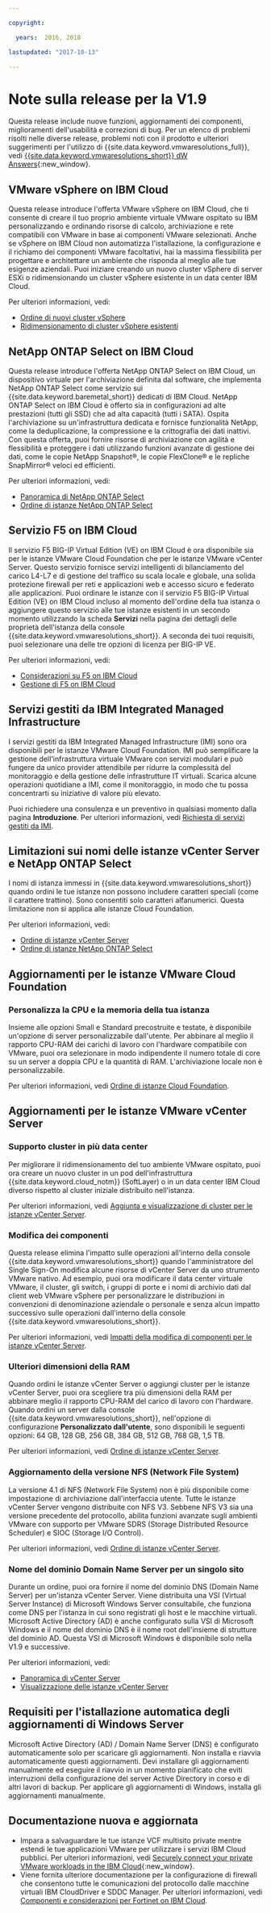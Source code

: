 ```yaml
---

copyright:

  years:  2016, 2018

lastupdated: "2017-10-13"

---
```


# Note sulla release per la V1.9

Questa release include nuove funzioni, aggiornamenti dei componenti, miglioramenti dell'usabilità e correzioni di bug. Per un elenco di problemi risolti nelle diverse release, problemi noti con il prodotto e ulteriori suggerimenti per l'utilizzo di {{site.data.keyword.vmwaresolutions_full}}, vedi [{{site.data.keyword.vmwaresolutions_short}} dW Answers](https://developer.ibm.com/answers/topics/cloudvmw/){:new_window}.

## VMware vSphere on IBM Cloud

Questa release introduce l'offerta VMware vSphere on IBM Cloud, che ti consente di creare il tuo proprio ambiente virtuale VMware ospitato su IBM personalizzando e ordinando risorse di calcolo, archiviazione e rete compatibili con VMware in base ai componenti VMware selezionati. Anche se vSphere on IBM Cloud non automatizza l'istallazione, la configurazione e il richiamo dei componenti VMware facoltativi, hai la massima flessibilità per progettare e architettare un ambiente che risponda al meglio alle tue esigenze aziendali. Puoi iniziare creando un nuovo cluster vSphere di server ESXi o ridimensionando un cluster vSphere esistente in un data center IBM Cloud.

Per ulteriori informazioni, vedi:
* [Ordine di nuovi cluster vSphere](../vsphere/vs_orderinginstances.html)
* [Ridimensionamento di cluster vSphere esistenti](../vsphere/vs_scalingexistingclusters.html)

## NetApp ONTAP Select on IBM Cloud

Questa release introduce l'offerta NetApp ONTAP Select on IBM Cloud, un dispositivo virtuale per l'archiviazione definita dal software, che implementa NetApp ONTAP Select come servizio sui {{site.data.keyword.baremetal_short}} dedicati di IBM Cloud. NetApp ONTAP Select on IBM Cloud è offerto sia in configurazioni ad alte prestazioni (tutti gli SSD) che ad alta capacità (tutti i SATA).
Ospita l'archiviazione su un'infrastruttura dedicata e fornisce funzionalità NetApp, come la deduplicazione, la compressione e la crittografia dei dati inattivi. Con questa offerta, puoi fornire risorse di archiviazione con agilità e flessibilità e proteggere i dati utilizzando funzioni avanzate di gestione dei dati, come le copie NetApp Snapshot®, le copie FlexClone® e le repliche SnapMirror® veloci ed efficienti.

Per ulteriori informazioni, vedi:
* [Panoramica di NetApp ONTAP Select](../netapp/np_netappoverview.html)
* [Ordine di istanze NetApp ONTAP Select](../netapp/np_orderinginstances.html)

## Servizio F5 on IBM Cloud

Il servizio F5 BIG-IP Virtual Edition (VE) on IBM Cloud è ora disponibile sia per le istanze VMware Cloud Foundation che per le istanze VMware vCenter Server. Questo servizio fornisce servizi intelligenti di bilanciamento del carico L4-L7 e di gestione del traffico su scala locale e globale, una solida protezione firewall per reti e applicazioni web e accesso sicuro e federato alle applicazioni.
Puoi ordinare le istanze con il servizio F5 BIG-IP Virtual Edition (VE) on IBM Cloud incluso al momento dell'ordine della tua istanza o aggiungere questo servizio alle tue istanze esistenti in un secondo momento utilizzando la scheda **Servizi** nella pagina dei dettagli delle proprietà dell'istanza della console {{site.data.keyword.vmwaresolutions_short}}. A seconda dei tuoi requisiti, puoi selezionare una delle tre opzioni di licenza per BIG-IP VE.

Per ulteriori informazioni, vedi:
* [Considerazioni su F5 on IBM Cloud](../services/f5_considerations.html)
* [Gestione di F5 on IBM Cloud](../services/managing_f5.html)

## Servizi gestiti da IBM Integrated Managed Infrastructure

I servizi gestiti da IBM Integrated Managed Infrastructure (IMI) sono ora disponibili per le istanze VMware Cloud Foundation. IMI può semplificare la gestione dell'infrastruttura virtuale VMware con servizi modulari e può fungere da unico provider attendibile per ridurre la complessità del monitoraggio e della gestione delle infrastrutture IT virtuali. Scarica alcune operazioni quotidiane a IMI, come il monitoraggio, in modo che tu possa concentrarti su iniziative di valore più elevato.

Puoi richiedere una consulenza e un preventivo in qualsiasi momento dalla pagina **Introduzione**.
Per ulteriori informazioni, vedi [Richiesta di servizi gestiti da IMI](../services/managing_imi.html#requesting-managed-services-from-imi).

## Limitazioni sui nomi delle istanze vCenter Server e NetApp ONTAP Select

I nomi di istanza immessi in {{site.data.keyword.vmwaresolutions_short}} quando ordini le tue istanze non possono includere caratteri speciali (come il carattere trattino). Sono consentiti solo caratteri alfanumerici. Questa limitazione non si applica alle istanze Cloud Foundation.

Per ulteriori informazioni, vedi:
* [Ordine di istanze vCenter Server](../vcenter/vc_orderinginstance.html)
* [Ordine di istanze NetApp ONTAP Select](../netapp/np_orderinginstances.html)

## Aggiornamenti per le istanze VMware Cloud Foundation

### Personalizza la CPU e la memoria della tua istanza

Insieme alle opzioni Small e Standard precostruite e testate, è disponibile un'opzione di server personalizzabile dall'utente. Per abbinare al meglio il rapporto CPU-RAM dei carichi di lavoro con l'hardware compatibile con VMware, puoi ora selezionare in modo indipendente il numero totale di core su un server a doppia CPU e la quantità di RAM. L'archiviazione locale non è personalizzabile.

Per ulteriori informazioni, vedi [Ordine di istanze Cloud Foundation](../sddc/sd_orderinginstance.html).

## Aggiornamenti per le istanze VMware vCenter Server

### Supporto cluster in più data center

Per migliorare il ridimensionamento del tuo ambiente VMware ospitato, puoi ora creare un nuovo cluster in un pod dell'infrastruttura {{site.data.keyword.cloud_notm}} (SoftLayer) o in un data center IBM Cloud diverso rispetto al cluster iniziale distribuito nell'istanza.

Per ulteriori informazioni, vedi [Aggiunta e visualizzazione di cluster per le istanze vCenter Server](../vcenter/vc_addingviewingclusters.html).

### Modifica dei componenti

Questa release elimina l'impatto sulle operazioni all'interno della console {{site.data.keyword.vmwaresolutions_short}} quando l'amministratore del Single Sign-On modifica alcune risorse di vCenter Server da uno strumento VMware nativo. Ad esempio, puoi ora modificare il data center virtuale VMware, il cluster, gli switch, i gruppi di porte e i nomi di archivio dati dal client web VMware vSphere per personalizzare le distribuzioni in convenzioni di denominazione aziendale o personale e senza alcun impatto successivo sulle operazioni dall'interno della console {{site.data.keyword.vmwaresolutions_short}}.

Per ulteriori informazioni, vedi [Impatti della modifica di componenti per le istanze vCenter Server](../vcenter/vcenter_chg_impact.html).

### Ulteriori dimensioni della RAM

Quando ordini le istanze vCenter Server o aggiungi cluster per le istanze vCenter Server, puoi ora scegliere tra più dimensioni della RAM per abbinare meglio il rapporto CPU-RAM del carico di lavoro con l'hardware. Quando ordini un server dalla console {{site.data.keyword.vmwaresolutions_short}}, nell'opzione di configurazione **Personalizzato dall'utente**, sono disponibili le seguenti opzioni: 64 GB, 128 GB, 256 GB, 384 GB, 512 GB, 768 GB, 1,5 TB.

Per ulteriori informazioni, vedi [Ordine di istanze vCenter Server](../vcenter/vc_orderinginstance.html).

### Aggiornamento della versione NFS (Network File System)

La versione 4.1 di NFS (Network File System) non è più disponibile come impostazione di archiviazione dall'interfaccia utente. Tutte le istanze vCenter Server vengono distribuite con NFS V3. Sebbene NFS V3 sia una versione precedente del protocollo, abilita funzioni avanzate sugli ambienti VMware con supporto per VMware SDRS (Storage Distributed Resource Scheduler) e SIOC (Storage I/O Control).

Per ulteriori informazioni, vedi [Ordine di istanze vCenter Server](../vcenter/vc_orderinginstance.html).

### Nome del dominio Domain Name Server per un singolo sito

Durante un ordine, puoi ora fornire il nome del dominio DNS (Domain Name Server) per un'istanza vCenter Server. Viene distribuita una VSI (Virtual Server Instance) di Microsoft Windows Server consultabile, che funziona come DNS per l'istanza in cui sono registrati gli host e le macchine virtuali. Microsoft Active Directory (AD) è anche configurato sulla VSI di Microsoft Windows e il nome del dominio DNS è il nome root dell'insieme di strutture del dominio AD. Questa VSI di Microsoft Windows è disponibile solo nella V1.9 e successive.

Per ulteriori informazioni, vedi:
* [Panoramica di vCenter Server](../vcenter/vc_vcenterserveroverview.html)
* [Visualizzazione delle istanze vCenter Server](../vcenter/vc_viewinginstances.html)

## Requisiti per l'istallazione automatica degli aggiornamenti di Windows Server

Microsoft Active Directory (AD) / Domain Name Server (DNS) è configurato automaticamente solo per scaricare gli aggiornamenti. Non installa e riavvia automaticamente questi aggiornamenti. Devi installare gli aggiornamenti manualmente ed eseguire il riavvio in un momento pianificato che eviti interruzioni della configurazione del server Active Directory in corso e di altri lavori di backup. Per applicare gli aggiornamenti di Windows, installa gli aggiornamenti manualmente.

## Documentazione nuova e aggiornata

* Impara a salvaguardare le tue istanze VCF multisito private mentre estendi le tue applicazioni VMware per utilizzare i servizi IBM Cloud pubblici. Per ulteriori informazioni, vedi [Securely connect your private VMware workloads in the IBM Cloud](https://www.ibm.com/developerworks/library/se-securely-connect-private-vmware-workloads-ibm-cloud/index.html){:new_window}.
* Viene fornita ulteriore documentazione per la configurazione di firewall che consentono tutte le comunicazioni del protocollo dalle macchine virtuali IBM CloudDriver e SDDC Manager. Per ulteriori informazioni, vedi [Componenti e considerazioni per Fortinet on IBM Cloud](../services/fsa_considerations.html).
